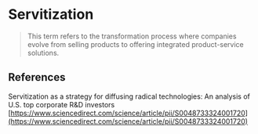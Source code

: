 # Servitization

> This term refers to the transformation process where companies evolve from selling products to offering integrated product-service solutions.
> 

## References

Servitization as a strategy for diffusing radical technologies: An analysis of U.S. top corporate R&D investors
[https://www.sciencedirect.com/science/article/pii/S0048733324001720](https://www.sciencedirect.com/science/article/pii/S0048733324001720)